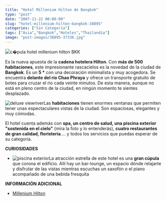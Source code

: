 ```yaml
---
title: "Hotel Millenium Hilton de Bangkok"
type: "post"
date: "2007-11-22 00:00:00"
slug: "hotel-millenium-hilton-bangkok-38895"
categories: ["Sin Categoría"]
tags: ["Asia","Bangkok","Hoteles","Thailandia"]
image: "post-images/38895-37338.jpg"
---
```


![c�pula hotel millenium hilton BKK](post-images/38895-37338.jpg "c�pula hotel millenium hilton BKK")

Es la nueva apuesta de la **cadena hotelera Hilton**. Con **más de 500 habitaciones**, este impresionante rascacielos es la novedad de la ciudad de **Bangkok**. Es un **5 \*** con una decoración minimalista y muy acogedora. Se encuentra **delante del río Chao Phraya** y ofrece un transporte gratuito de botes para cruzar el rio cada veinte minutos. De esta manera, aunque no está en pleno centro de la ciudad, en ningún momento te sientes desplazado.

![deluxe viewriver](post-images/38895-37335.jpg "deluxe viewriver")Las **habitaciones** tienen enormes ventanas que permiten tener unas espectaculares vistas de la ciudad. Son espaciosas, elegantes y muy cómodas.

El hotel cuenta además con **spa, un centro de salud, una piscina exterior "sostenida en el cielo"** (mira la foto y lo entenderás), **cuatro restaurantes de gran calidad, floristeria**.... y todos los servicios que puedas esperar de su categoria.

**CURIOSIDADES**

- ![piscina exterior](post-images/38895-37336.jpg "piscina exterior")La atracción estrella de este hotel es una **gran cúpula** que corona el edificio. Allí hay un bar-lounge, un espacio dónde relajarte y disfrutar de las vistas mientras escuchas un saxofón o el piano acompañado de una bebida fresquita

**INFORMACIÓN ADICIONAL**

- [Millenium Hilton](http://www1.hilton.com/es/hi/hotel/BKKHITW-Millennium-Hilton-Bangkok-hotel/index.do)
